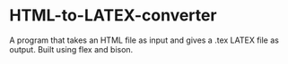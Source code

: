 # HTML-to-LATEX-converter
A program that takes an HTML file as input and gives a .tex LATEX file as output. Built using flex and bison. 
